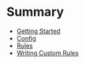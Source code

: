 # Summary

- [Getting Started](getting-started.md)
- [Config](config.md)
- [Rules](rules.md)
- [Writing Custom Rules](writing-custom-rules.md)
